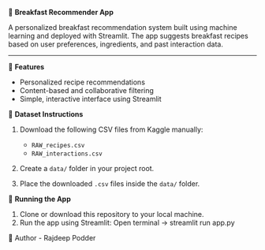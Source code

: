 🍳 **Breakfast Recommender App**

A personalized breakfast recommendation system built using machine learning and deployed with Streamlit. 
The app suggests breakfast recipes based on user preferences, ingredients, and past interaction data.

---

🔧 **Features**

- Personalized recipe recommendations
- Content-based and collaborative filtering
- Simple, interactive interface using Streamlit

📁 **Dataset Instructions**

1. Download the following CSV files from Kaggle manually:
   - `RAW_recipes.csv`
   - `RAW_interactions.csv`

2. Create a `data/` folder in your project root.

3. Place the downloaded `.csv` files inside the `data/` folder.

🚀 **Running the App**

1. Clone or download this repository to your local machine.
2. Run the app using Streamlit:
   Open terminal -> streamlit run app.py

👤 Author - Rajdeep Podder
